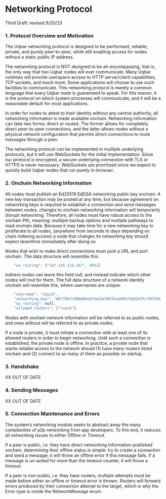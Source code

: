 # Networking Protocol

Third Draft: revised 9/20/23

### 1. Protocol Overview and Motivation

The Uqbar networking protocol is designed to be performant, reliable, private, and purely peer-to-peer, while still enabling access for nodes without a static public IP address.

The networking protocol is NOT designed to be all-encompassing, that is, the only way that two Uqbar nodes will ever communicate. 
Many Uqbar runtimes will provide userspace access to HTTP server/client capabilities, TCP sockets, and much more. 
Some applications will choose to use such facilities to communicate. 
This networking protocol is merely a common language that every Uqbar node is guaranteed to speak. 
For this reason, it is the protocol on which system processes will communicate, and it will be a reasonable default for most applications.

In order for nodes to attest to their identity without any central authority, all networking information is made available onchain. 
Networking information can take two forms: direct or routed. 
The former allows for completely direct peer-to-peer connections, and the latter allows nodes without a physical network configuration that permits direct connections to route messages through a peer.

The networking protocol can be implemented in multiple underlying protocols, but it will use WebSockets for the initial implementation. 
Since our protocol is encrypted, a secure underlying connection with TLS or HTTPS is never necessary. 
WebSockets are prioritized since we expect to quickly build Uqbar nodes that run purely in-browser.

### 2. Onchain Networking Information

All nodes must publish an Ed25519 EdDSA networking public key onchain. 
A new key transaction may be posted at any time, but because agreement on networking keys is required to establish a connection and send messages between nodes, changes to onchain networking information will temporarily disrupt networking. 
Therefore, all nodes must have robust access to the onchain PKI, meaning: multiple backup options and multiple pathways to read onchain data. 
Because it may take time for a new networking key to proliferate to all nodes, (anywhere from seconds to days depending on chain indexing access) a node that changes its networking key should expect downtime immediately after doing so.

Nodes that wish to make direct connections must post a URL and port onchain. 
The data structure will resemble this:
```rust
    "ws_routing": ["147.135.114.167", 9002]
```
Indirect nodes can leave this field null, and instead indicate which other nodes will rout for them. 
The full data structure of a network identity onchain will resemble this, where usernames are unique:
```rust
    "username": "squid",
    "networking_key": "6077987c998066ed7dea3e30555add0523482475c705fb92c0c8e78307b8e62c",
    "ws_routing": null,
    "allowed_routers": ["loach"]
```
Nodes with onchain network information will be referred to as public nodes, and ones without will be referred to as private nodes.

If a node is private, it must initiate a connection with at least one of its allowed routers in order to begin networking. 
Until such a connection is established, the private node is offline. 
In practice, a private node that wants reliable access to the network should (1) have many routers listed onchain and (2) connect to as many of them as possible on startup.


### 3. Handshake

XX OUT OF DATE


### 4. Sending Messages

XX OUT OF DATE



### 5. Connection Maintenance and Errors

The system’s networking module seeks to abstract away the many complexities of p2p networking from app developers. 
To this end, it reduces all networking issues to either Offline or Timeout.

If a peer is public, i.e. they have direct networking information published onchain, determining their offline status is simple: try to create a connection and send a message; it will throw an offline error if this message fails. If a message is un-acked for more than the timeout counter, it will throw a timeout.

If a peer is non-public, i.e. they have routers, multiple attempts must be made before either an offline or timeout error is thrown. 
Routers will forward errors produced by their connection attempt to the target, which is why the Error type is inside the NetworkMessage enum.

